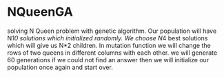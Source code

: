 # NQueenGA

solving N Queen problem with genetic algorithm.
Our population will have N*10 solutions which initialized randomly.
We choose N*4 best solutions which will give us N*2 children.
In mutation function we will change the rows of two queens in different columns with each other.
we will generate 60 generations if we could not find an answer then we will initialize our population once again and start over.
